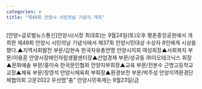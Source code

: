 ```yaml
---
categories: e
title: "제49회 안양시 시민의날 기념식 개최"
---
```

[안양=글로벌뉴스통신]안양시(시장 최대호)는 9월24일(토)오후 평촌중앙공원에서 개최한 제49회 안양시 시민의날 기념식에서 제37회 안양시민대상 수상자 8인에게 시상을 했다.▲지역사회발전 부문/김현숙 한국자유총연맹 안양시지회 여성회장▲사회복지 부문/이용훈 안양시장애인자립생활센터장▲산업경제 부문/성규동 ㈜이오테크닉스 회장▲문화예술 부문/홍미숙 한국문인협회 안양지부회장▲교육 부문/전본수 근명고등학교 교장▲체육 부문/장영석 안양시체육회 부회장▲환경보전 부문/박주성 안양지역환경단체협의회 고문2022 우선멈"춤" 안양시민축제는 9월23일(금
